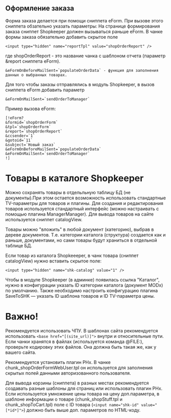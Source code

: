 ## Оформление заказа ##

Форма заказа делается при помощи сниппета eForm. При вызове этого сниппета обзательно указать параметры:
На странице формирования заказа сниппет Shopkeeper должен вызываться раньше eForm.
В чанке формы заказа обязательно добавить скрытое поле
```
<input type="hidden" name="reportTpl" value="shopOrderReport" />
```
где shopOrderReport - это название чанка с шаблоном отчета (параметр &report сниппета eForm).

```
&eFormOnBeforeMailSent=`populateOrderData` - функция для заполнения данных о выбранных товарах.
```

Для того чтобы заказы отправлялись в модуль Shopkeeper, в вызов сниппета eForm добавить параметр
```
&eFormOnMailSent=`sendOrderToManager`
```
Пример вызова eForm:
```
[!eForm?
&formid=`shopOrderForm`
&tpl=`shopOrderForm`
&report=`shopOrderReport`
&ccsender=`1`
&gotoid=`11`
&subject=`Новый заказ`
&eFormOnBeforeMailSent=`populateOrderData`
&eFormOnMailSent=`sendOrderToManager`
!]
```

# Товары в каталоге Shopkeeper #
Можно сохранять товары в отдельльную таблицу БД (не документы).При этом остается возможность использовать стандартные TV-параметры для товаров и плагины. Для создания и редактирования товаров используется стандартный интерфейс (можно настраивать с помощью плагина ManagerManager). Для вывода товаров на сайте используется сниппет catalogView.

Товары можно "вложить" в любой документ (категорию), выбрав в дереве документов. Т.е. категории каталога (структура) создается как и раньше, документами, но сами товары будут храниться в отдельной таблице БД.

Если товар из каталога Shopkeeeper, в чанк товара (сниппет catalogView) нужно вставить скрытое поле: 
```
<input type="hidden" name="shk-catalog" value="1" />
```
Чтобы в модуле Shopkeeper (в админке) появилась ссылка "Каталог", нужно в конфигурации указать ID категории каталога (документ MODx) по умолчанию.
Также необходимо настроить конфигурацию плагина SaveToSHK — указать ID шаблона товаров и ID TV-параметра цены.


# Важно! # 

Рекомендуется использовать ЧПУ. В шаблонах сайта рекомендуется использовать `<base href="[(site_url)]">` внутри <head> и относительные пути.
Если чанки хранятся в файлах (используется команда @FILE:), проверьте кодировку этих файлов. Она должна быть такая же, как у вашего сайта.
  
Рекомендуется установить плагин PHx. В чанке chunk_shopOrderFormWebUser.tpl  он используется для заполнения скрытых полей данными авторизованного пользователя.
  
Для вывода корзины (сниппета) в разных местах рекомендуется создавать разные шаблоны для страниц или использовать плагин PHx.
Если используется умножение цены товара на цену доп.параметра, в шаблоне информации о товаре (chunk_shopStuff.tpl и chunk_shopToCart.tpl) поле с ID товара (`<input name="shk-id" value="[*id*]">`) должно быть выше доп. параметров по HTML-коду.
